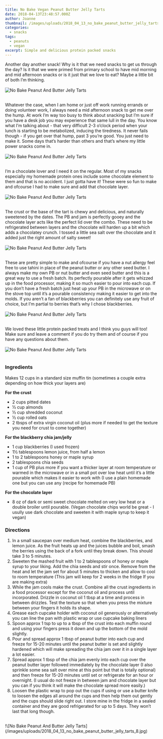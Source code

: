 ```yaml
---
title: No Bake Vegan Peanut Butter Jelly Tarts
date: 2018-04-13T23:48:57.000Z
author: Joanne
thumbnail: /images/uploads/2018_04_13_no_bake_peanut_butter_jelly_tarts_1.jpg
categories:
  - snacks
tags:
  - peanuts
  - vegan
excerpt: Simple and delicious protein packed snacks
---
```

Another day another snack! Why is it that we need snacks to get us through the day? Is it that we were primed from primary school to have mid morning and mid afternoon snacks or is it just that we love to eat? Maybe a little bit of both I’m thinking.
</br>
</br>
![No Bake Peanut And Butter Jelly Tarts](/images/uploads/2018_04_13_no_bake_peanut_butter_jelly_tarts_2.jpg)
</br>
</br>

Whatever the case, when I am home or just off work running errands or doing volunteer work, I always need a mid afternoon snack to get me over the hump. At work I’m way too busy to think about snacking but I’m sure if you have a desk job you may experience that same lull in the day. You know what I’m talking about - that very difficult 2-3 o’clock period when your lunch is starting to be metabolized, inducing the tiredness. It never fails though - if you get over that hump, past 3 you’re good.  You just need to make it. Some days that’s harder than others and that’s where my little power snacks come in.
</br>
</br>
![No Bake Peanut And Butter Jelly Tarts](/images/uploads/2018_04_13_no_bake_peanut_butter_jelly_tarts_3.jpg)
</br>
</br>

I’m a chocolate lover and I need it on the regular. Most of my snacks especially my homemade protein ones include some chocolate element to them and that is no accident.  I just gotta have it! These were so  fun to make and ofcourse I had to make sure and add that chocolate layer.
</br>
</br>
![No Bake Peanut And Butter Jelly Tarts](/images/uploads/2018_04_13_no_bake_peanut_butter_jelly_tarts_4.jpg)
</br>
</br>

The crust or the base of the tart is chewy and delicious, and naturally sweetened by the dates. The PB and jam is perfectly gooey and the chocolate layer acts like the perfect lid over the combo. These need to be refrigerated between layers and the chocolate will harden up a bit which adds a chocolatey crunch. I tossed a little sea salt over the chocolate and it added just the right amount of salty sweet! 
</br>
</br>
![No Bake Peanut And Butter Jelly Tarts](/images/uploads/2018_04_13_no_bake_peanut_butter_jelly_tarts_5.jpg)
</br>
</br>

These are pretty simple to make and ofcourse if you have a nut allergy feel free to use tahini in place of the peanut butter or any other seed butter.  I always make my own PB or nut butter and even seed butter and this is a great way to use a fresh batch. Its perfectly pourable after it gets whizzed up in the food processor, making it so much easier to pour into each cup. If you don’t have a fresh batch just heat up your PB in the microwave or on the stove top until it’s a pourable consistency making it easier to get into the molds. If you aren’t a fan of blackberries you can definitely use any fruit of choice, but I’m partial to berries that’s why I chose blackberries. 
</br>
</br>
![No Bake Peanut And Butter Jelly Tarts](/images/uploads/2018_04_13_no_bake_peanut_butter_jelly_tarts_6.jpg)
</br>
</br>

We loved these little protein packed treats and I think you guys will too! Make sure and leave a comment if you do try them and of course if you have any questions about them. 
</br>
</br>
![No Bake Peanut And Butter Jelly Tarts](/images/uploads/2018_04_13_no_bake_peanut_butter_jelly_tarts_7.jpg)
</br>
</br>

### Ingredients

Makes 12 cups in a standard size muffin tin (sometimes a couple extra depending on how thick your layers are) 

**For the crust**

* 2 cups pitted dates
* &frac12; cup almonds 
* &frac12; cup shredded coconut
* &frac12; cup rolled oats 
* 2 tbsps of extra virgin coconut oil (plus more if needed to get the texture you need for crust to come together)

**For the blackberry chia jam/jelly**

* 1 cup blackberries (I used frozen) 
* 1&frac12; tablespoons lemon juice, from half a lemon
* 1 to 2 tablespoons honey or maple syrup 
* 2 tablespoons chia seeds
* 1 cup of PB plus more if you want a thicker layer at room temperature or warmed in the microwave or in a small pot over low heat until it’s a little pourable which makes it easier to work with (I use a plain homemade one but you can use any (recipe for homemade PB) 

**For the chocolate layer**

* 8 oz of dark or semi sweet chocolate melted on very low heat or a double broiler until pourable. (Vegan chocolate chips world be great - I usully use dark chocolate and sweeten it with maple syrup to keep it vegan) 

### Directions

1. In a small saucepan over medium heat, combine the blackberries, and lemon juice. As the fruit heats up and the juices bubble and boil, smash the berries using the back of a fork until they break down. This should take 3 to 5 minutes.
2. Sweeten the mashed fruit with 1 to 2 tablespoons of honey or maple syrup to your liking. Add the chia seeds and stir once. Remove from the heat and let the jam set for about 5 minutes to thicken and allow to cool to room temperature (This jam will keep for 2 weeks in the fridge If you are making extra) 
3. While the jam cools make the crust. Combine all the crust ingredients in a food processor except for the coconut oil and process until incorporated. Drizzle in coconut oil 1 tbsp at a time and process in between drizzles. Test the texture so that when you press the mixture between your fingers it holds its shape. 
4. Grease each cupcake holder with coconut oil generously or alternatively you can line the pan with plastic wrap or use cupcake baking liners 
5. Spoon approx 1 tsp to up to a tbsp of the crust into each muffin round and using your fingers press it down and up the bottom of the mold slightly. 
6. Pour and spread approx 1 tbsp of peanut butter into each cup and freeze for 15-20 minutes until the peanut butter is set and slightly hardened which will make spreading the chia jam over it in a single layer a lot easier. 
7. Spread approx 1 tbsp of the chia jam evenly into each cup over the peanut butter layer followed immediately by the chocolate layer (I also sprinkle some sea salt over mine at this point but that is totally optional) and then freeze for 15-20 minutes until set or refrigerate for an hour or overnight. (I usual do not freeze in between jam and chocolate layer but you can if you think it will make the chocolate spread more easily.)
8. Loosen the plastic wrap to pop out the cups if using or use a butter knife to loosen the edges all around the cups and then help them out gently and the cups should slide right out. I store mine in the fridge in a sealed container and they are good refrigerated for up to 5 days. They won’t last that long though.

</br>
!\[No Bake Peanut And Butter Jelly Tarts](/images/uploads/2018_04_13_no_bake_peanut_butter_jelly_tarts_8.jpg)
